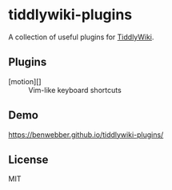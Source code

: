 # tiddlywiki-plugins

A collection of useful plugins for [TiddlyWiki](https://tiddlywiki.com/).

## Plugins

<dl>
  <dt>[motion][]</dt>
  <dd>Vim-like keyboard shortcuts</dd>
</dl>

## Demo

https://benwebber.github.io/tiddlywiki-plugins/

## License

MIT

[motion]: https://benwebber.github.io/tiddlywiki-plugins/#%24%3A%2Fplugins%2Fbenwebber%2Fmotion
